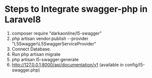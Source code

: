 # Steps to Integrate swagger-php in Laravel8
1. composer require "darkaonline/l5-swagger"
2. php artisan vendor:publish --provider "L5Swagger\L5SwaggerServiceProvider"
3. Connect Database.
4. Run php artisan migrate
5. php artisan l5-swagger:generate
6. http://127.0.0.1:8000/api/documentation/v1 (available in config/l5-swagger.php)
